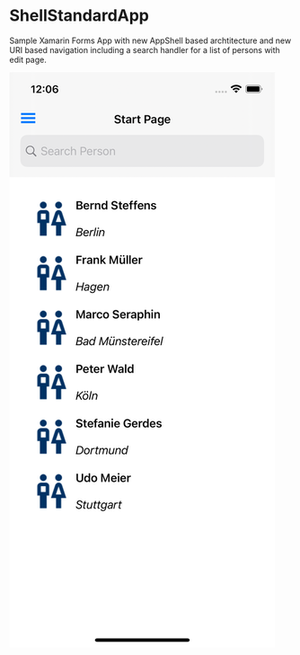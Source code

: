 # ShellStandardApp

Sample Xamarin Forms App with new AppShell based archtitecture and new URI based navigation including a search handler for a list of persons with edit page.

![image](https://github.com/marcoseraphin/ShellStandardApp/blob/master/Simulator%20Screen%20Shot%20-%20iPhone%2012%20-%202021-02-14%20at%2012.06.08.png?raw=true)

